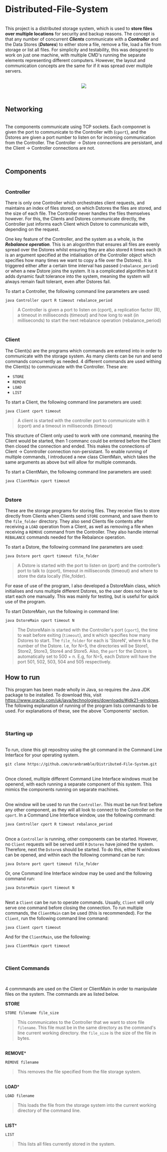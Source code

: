 # Distributed-File-System


<br/>This project is a distributed storage system, which is used to **store files over multiple locations** for security and backup reasons. 
The concept is that any number of concurrent _**Clients**_ communicate with a _**Controller**_ and the Data Stores (_**Dstores**_) to either store a file, remove a file, load a file from storage or list all files.
For simplicity and testability, this was deisgned to work on just one machine, with multiple CMD's running the separate elements representing different computers.
However, the layout and communication concepts are the same for if it was spread over multiple servers.

<p align="center">
  <br/>
  <img src="https://github.com/oranbramble/Distributed-File-System/assets/56357864/18f6fba9-d74a-4164-8b69-6a81f6069f8d">

</p>

## <br/>Networking

<br/>The components communicate using TCP sockets. Each componnet is given the port to communicate to the Controller with (`cport`), and the Dstores are given a port number to listen on for incoming communication from the Controller. The Controller -> Dstore connections are persistant, and the Client -> Controller connections are not. <br/>


## <br/>Components





### <br/>Controller

There is only one Controller which orchestrates client requests, and maintains an index of files stored, on which Dstores the files are stored, and the size of each file. The Controller never handles the files themselves however. For this, the Clients and Dstores communicate directly, the Controller just informs each Client which Dstore to communicate with, depending on the request. 

One key feature of the Controller, and the system as a whole, is the _**Rebalance operation**_. This is an alogorithm that ensures all files are evenly spread over the Dstores whilst ensuring they are also stored `R` times each (`R` is an argument specified at the intialisation of the Controller object which specifies how many times we want to copy a file over the Dstores). It is triggered either after a certain time interval has passed (`rebalance_period`) or when a new Dstore joins the system. It is a complicated algorithm but it adds dynamic fault tolerance into the system, meaning the system will always remain fault tolerant, even after Dstores fail. 

To start a Controller, the following command line parameters are used:

```
java Controller cport R timeout rebalance_period
```
> A Controller is given a port to listen on (cport), a replication factor (R), a
timeout in milliseconds (timeout) and how long to wait (in milliseconds) to start the next
rebalance operation (rebalance_period)





### <br/>Client

The Client(s) are the programs which commands are entered into in order to communicate with the storage system. As many clients can be run and send commands concurrently as needed. 4 different commands
are used withing the Client(s) to communicate with the Controller. These are:

- `STORE`
- `REMOVE`
- `LOAD`
- `LIST`

To start a Client, the following command line parameters are used:

```
java Client cport timeout
```
> A client is started with the controller port to communicate with it (cport) and a timeout
in milliseconds (timeout)

This structure of Client only used to work with one command, meaning the Client would be started, then 1 commanc could be entered before the Client then closed the connection and ended. This makes the connections of Client -> Conntroller connection non-persistant. To enable running of multiple commands, I introduced a new class ClientMain, which takes the same arguments as above but will allow for multiple commands. 

To start a ClientMain, the following command line parameters are used:
```
java ClientMain cport timeout
```




### <br/>Dstore

These are the storage programs for storing files. They receive files to store directly from Clients when Clients send `STORE` command, and save them to the `file_folder` directory. They also send Clients file contents after receiving a `LOAD` operation from a Client, as well as removing a file when receiving a `REMOVE` command from the Controller. They also handle internal `REBALANCE` commands needed for the Rebalance operation.

To start a Dstore, the following command line parameters are used:

```
java Dstore port cport timeout file_folder
```
> A Dstore is started with the port to listen on (port) and the controller’s port to talk to
(cport), timeout in milliseconds (timeout) and where to store the data locally
(file_folder).

For ease of use of the program, I also developed a DstoreMain class, which initialises and runs multiple different Dstores, so the user does not have to start each one manually. This was mainly for testing, but is useful for quick use of the program.

To start DstoreMain, run the following in command line:
```
java DstoreMain cport timeout N
```
> The DstoreMain is started with the Controller's port (`cport`), the time to wait before exiting (`timeout`), and `N` which specifies how many Dstores to start. The `file_folder` for each is 'StoreN', where N is the number of the Dstore. I.e, for N=5, the directories will be Store1, Store2, Store3, Store4 and Store5. Also, the `port` for the Dstore is automatically set to 500 + n. E.g, for N=5, each Dstore will have the port 501, 502, 503, 504 and 505 respectively. 










## How to run

This program has been made wholly in Java, so requires the Java JDK package to be installed. To download this, visit https://www.oracle.com/uk/java/technologies/downloads/#jdk21-windows. The following explanation of running of the program lists commands to be used. For explanations of these, see the above 'Components' section.



</br>

### Starting up

</br>To run, clone this git repositroy using the git command in the Command Line Interface for your operating system.
```
git clone https://github.com/oranbramble/Distributed-File-System.git
```

</br> Once cloned, multiple different Command Line Interface windows must be openend, with each running a separate component of this system. This mimics the components running on separate machines.

</br> One window will be used to run the `Controller`. This must be run first before any other component, as they will all look to connect to the Controller on the `cport`. In a Command Line Interface window, use the following command:

```
java Controller cport R timeout rebalance_period
```


</br> Once a `Controller` is running, other components can be started. However, no `Client` requests will be served until `R` `Dstores` have joined the system. Therefore, next the `Dstore`s should be started. To do this, either N windows can be opened, and within each the following command can be run:

```
java Dstore port cport timeout file_folder
```

Or, one Command line Interface window may be used and the following command run:

```
java DstoreMain cport timeout N
```

</br> Next a `Client` can be run to operate commands. Usually, `Client` will only serve one command before closing the connection. To run multiple commands, the `ClientMain` can be used (this is recommended). For the `Client`, run the following command line command:
```
java Client cport timeout
```

And for the `ClientMain`, use the following:
```
java ClientMain cport timeout
```




</br>

### Client Commands

</br>

4 commmands are used on the Client or ClientMain in order to manipulate files on the system. The commands are as listed below.

**STORE**

```
STORE filename file_size
```
>This communicates to the Controller that we want to store file `filename`. This file must be in the same directory as the command's line current working directory. the `file_size` is the size of the file in bytes.

</br>**REMOVE***

```
REMOVE filename
```
>This removes the file specified from the file storage system.

</br>**LOAD***

```
LOAD filename
```
>This loads the file from the storage system into the current working directory of the command line.


</br>**LIST***

```
LIST
```
>This lists all files currently stored in the system. 







